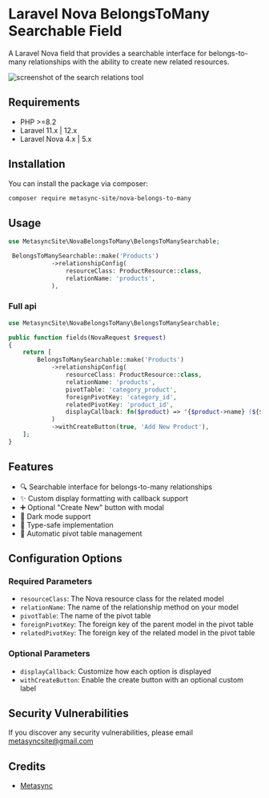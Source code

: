 # Laravel Nova BelongsToMany Searchable Field

A Laravel Nova field that provides a searchable interface for belongs-to-many relationships with the ability to create new related resources.

![screenshot of the search relations tool](./screenshot.png)

## Requirements

- PHP >=8.2
- Laravel 11.x | 12.x
- Laravel Nova 4.x | 5.x

## Installation

You can install the package via composer:

```bash
composer require metasync-site/nova-belongs-to-many
```

## Usage

```php
use MetasyncSite\NovaBelongsToMany\BelongsToManySearchable;

 BelongsToManySearchable::make('Products')
            ->relationshipConfig(
                resourceClass: ProductResource::class,
                relationName: 'products',
            ),
```

### Full api
```php
use MetasyncSite\NovaBelongsToMany\BelongsToManySearchable;

public function fields(NovaRequest $request)
{
    return [
        BelongsToManySearchable::make('Products')
            ->relationshipConfig(
                resourceClass: ProductResource::class,
                relationName: 'products',
                pivotTable: 'category_product',
                foreignPivotKey: 'category_id',
                relatedPivotKey: 'product_id',
                displayCallback: fn($product) => "{$product->name} (${$product->price})"
            )
            ->withCreateButton(true, 'Add New Product'),
    ];
}
```

## Features

- 🔍 Searchable interface for belongs-to-many relationships
- ✨ Custom display formatting with callback support
- ➕ Optional "Create New" button with modal
- 🎨 Dark mode support
- 🎯 Type-safe implementation
- 🔄 Automatic pivot table management

## Configuration Options

### Required Parameters

- `resourceClass`: The Nova resource class for the related model
- `relationName`: The name of the relationship method on your model
- `pivotTable`: The name of the pivot table
- `foreignPivotKey`: The foreign key of the parent model in the pivot table
- `relatedPivotKey`: The foreign key of the related model in the pivot table

### Optional Parameters

- `displayCallback`: Customize how each option is displayed
- `withCreateButton`: Enable the create button with an optional custom label

## Security Vulnerabilities

If you discover any security vulnerabilities, please email metasyncsite@gmail.com

## Credits
- [Metasync](https://github.com/metasyncSite)
